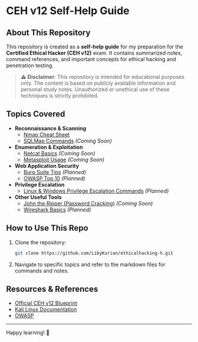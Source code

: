 # CEH v12 Self-Help Guide

## About This Repository
This repository is created as a **self-help guide** for my preparation for the **Certified Ethical Hacker (CEH v12)** exam. It contains summarized notes, command references, and important concepts for ethical hacking and penetration testing.

> ⚠ **Disclaimer**: This repository is intended for educational purposes only. The content is based on publicly available information and personal study notes. Unauthorized or unethical use of these techniques is strictly prohibited.

## Topics Covered
- **Reconnaissance & Scanning**
  - [Nmap Cheat Sheet](nmap_cheatsheet.md)
  - [SQLMap Commands](sqlmap_cheatsheet.md) *(Coming Soon)*
- **Enumeration & Exploitation**
  - [Netcat Basics](netcat_basics.md) *(Coming Soon)*
  - [Metasploit Usage](metasploit_usage.md) *(Coming Soon)*
- **Web Application Security**
  - [Burp Suite Tips](burp_suite.md) *(Planned)*
  - [OWASP Top 10](owasp_top10.md) *(Planned)*
- **Privilege Escalation**
  - [Linux & Windows Privilege Escalation Commands](privilege_escalation.md) *(Planned)*
- **Other Useful Tools**
  - [John the Ripper (Password Cracking)](john_the_ripper.md) *(Coming Soon)*
  - [Wireshark Basics](wireshark_basics.md) *(Planned)*

## How to Use This Repo
1. Clone the repository:
   ```bash
   git clone https://github.com/LibyKurian/ethicalhacking-h.git
   ```
2. Navigate to specific topics and refer to the markdown files for commands and notes.

## Resources & References
- [Official CEH v12 Blueprint](https://www.eccouncil.org/)
- [Kali Linux Documentation](https://www.kali.org/)
- [OWASP](https://owasp.org/)

---
Happy learning! 🚀

